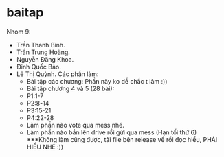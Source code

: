 # baitap
Nhom 9:
+ Trần Thanh Bình.
+ Trần Trung Hoàng.
+ Nguyễn Đăng Khoa.
+ Đinh Quốc Bảo.
+ Lê Thị Quỳnh.
  Các phần làm:
  +  Bài tập các chương: Phần này ko dễ chắc t làm :))
  +  Bài tập chương 4 và 5 (28 bài):
    - P1:1-7
    - P2:8-14
    - P3:15-21
    - P4:22-28
  + Làm phần nào vote qua mess nhé.
  + Làm phần nào bắn lên drive rồi gửi qua mess (Hạn tối thứ 6)
    ***Không làm cũng được, tải file bên release về rồi đọc hiểu, PHẢI HIỂU NHÉ :))
